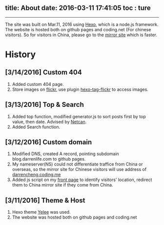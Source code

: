 title: About
date: 2016-03-11 17:41:05
toc : ture
---
---
The site was built on Mar.11, 2016 using [Hexo](https://hexo.io/), which is a node.js framework. The website is hosted both on github pages and coding.net (For chinese visitors). So for visitors in China, please go to the [mirror site](http://darrencheng.coding.me/) which is faster.


<!--more-->
# History
## [3/14/2016] Custom 404
1. Added custom 404 page.
2. Store images on [flickr](https://www.flickr.com/), use plugin [hexo-tag-flickr](https://github.com/visioncan/hexo-tag-flickr) to access images.

## [3/13/2016] Top & Search
1. Added top function, modified generator.js to sort posts first by top value, then date. Advised by [Netcan](http://www.netcan666.com/2015/11/22/%E8%A7%A3%E5%86%B3Hexo%E7%BD%AE%E9%A1%B6%E9%97%AE%E9%A2%98/).
2. Added Search function.

## [3/12/2016] Custom domain
1. Modified DNS, created A record, pointing subdomain blog.darrenlife.com to github pages.
2. My nameserver(NS) could not differentiate traffice from China or overseas, so the mirror site for Chinese visitors will use address of [darrencheng.coding.me](http://darrencheng.coding.me)
3. Added js script on my [front page](http://darrenlife.com) to identify visitors' location, redirect them to China mirror site if they come from China.

## [3/11/2016] Theme & Host
1. Hexo theme [Yelee](https://github.com/MOxFIVE/hexo-theme-yelee) was used.
2. The website was hosted both on github pages and coding.net